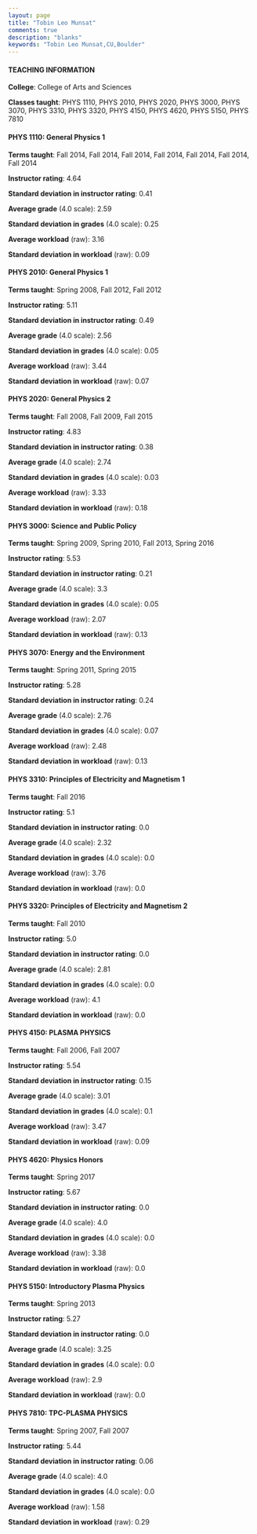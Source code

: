 ```yaml
---
layout: page
title: "Tobin Leo Munsat" 
comments: true
description: "blanks"
keywords: "Tobin Leo Munsat,CU,Boulder"
---
```

<head>
<script src="https://ajax.googleapis.com/ajax/libs/jquery/2.1.3/jquery.min.js"></script>
<script src="https://dl.dropboxusercontent.com/s/pc42nxpaw1ea4o9/highcharts.js?dl=0"></script>
<!-- <script src="../assets/js/highcharts.js"></script> -->
<style type="text/css">@font-face {
	font-family: "Bebas Neue";
	src: url(https://www.filehosting.org/file/details/544349/BebasNeue Regular.otf) format("opentype");
	}
	h1.Bebas { 
		font-family: "Bebas Neue", Verdana, Tahoma;
	}
</style>
</head>
	   
#### TEACHING INFORMATION

**College**: College of Arts and Sciences

**Classes taught**: PHYS 1110, PHYS 2010, PHYS 2020, PHYS 3000, PHYS 3070, PHYS 3310, PHYS 3320, PHYS 4150, PHYS 4620, PHYS 5150, PHYS 7810

#### PHYS 1110: General Physics 1

**Terms taught**: Fall 2014, Fall 2014, Fall 2014, Fall 2014, Fall 2014, Fall 2014, Fall 2014

**Instructor rating**: 4.64

**Standard deviation in instructor rating**: 0.41

**Average grade** (4.0 scale): 2.59

**Standard deviation in grades** (4.0 scale): 0.25

**Average workload** (raw): 3.16

**Standard deviation in workload** (raw): 0.09

#### PHYS 2010: General Physics 1

**Terms taught**: Spring 2008, Fall 2012, Fall 2012

**Instructor rating**: 5.11

**Standard deviation in instructor rating**: 0.49

**Average grade** (4.0 scale): 2.56

**Standard deviation in grades** (4.0 scale): 0.05

**Average workload** (raw): 3.44

**Standard deviation in workload** (raw): 0.07

#### PHYS 2020: General Physics 2

**Terms taught**: Fall 2008, Fall 2009, Fall 2015

**Instructor rating**: 4.83

**Standard deviation in instructor rating**: 0.38

**Average grade** (4.0 scale): 2.74

**Standard deviation in grades** (4.0 scale): 0.03

**Average workload** (raw): 3.33

**Standard deviation in workload** (raw): 0.18

#### PHYS 3000: Science and Public Policy

**Terms taught**: Spring 2009, Spring 2010, Fall 2013, Spring 2016

**Instructor rating**: 5.53

**Standard deviation in instructor rating**: 0.21

**Average grade** (4.0 scale): 3.3

**Standard deviation in grades** (4.0 scale): 0.05

**Average workload** (raw): 2.07

**Standard deviation in workload** (raw): 0.13

#### PHYS 3070: Energy and the Environment

**Terms taught**: Spring 2011, Spring 2015

**Instructor rating**: 5.28

**Standard deviation in instructor rating**: 0.24

**Average grade** (4.0 scale): 2.76

**Standard deviation in grades** (4.0 scale): 0.07

**Average workload** (raw): 2.48

**Standard deviation in workload** (raw): 0.13

#### PHYS 3310: Principles of Electricity and Magnetism 1

**Terms taught**: Fall 2016

**Instructor rating**: 5.1

**Standard deviation in instructor rating**: 0.0

**Average grade** (4.0 scale): 2.32

**Standard deviation in grades** (4.0 scale): 0.0

**Average workload** (raw): 3.76

**Standard deviation in workload** (raw): 0.0

#### PHYS 3320: Principles of Electricity and Magnetism 2

**Terms taught**: Fall 2010

**Instructor rating**: 5.0

**Standard deviation in instructor rating**: 0.0

**Average grade** (4.0 scale): 2.81

**Standard deviation in grades** (4.0 scale): 0.0

**Average workload** (raw): 4.1

**Standard deviation in workload** (raw): 0.0

#### PHYS 4150: PLASMA PHYSICS

**Terms taught**: Fall 2006, Fall 2007

**Instructor rating**: 5.54

**Standard deviation in instructor rating**: 0.15

**Average grade** (4.0 scale): 3.01

**Standard deviation in grades** (4.0 scale): 0.1

**Average workload** (raw): 3.47

**Standard deviation in workload** (raw): 0.09

#### PHYS 4620: Physics Honors

**Terms taught**: Spring 2017

**Instructor rating**: 5.67

**Standard deviation in instructor rating**: 0.0

**Average grade** (4.0 scale): 4.0

**Standard deviation in grades** (4.0 scale): 0.0

**Average workload** (raw): 3.38

**Standard deviation in workload** (raw): 0.0

#### PHYS 5150: Introductory Plasma Physics

**Terms taught**: Spring 2013

**Instructor rating**: 5.27

**Standard deviation in instructor rating**: 0.0

**Average grade** (4.0 scale): 3.25

**Standard deviation in grades** (4.0 scale): 0.0

**Average workload** (raw): 2.9

**Standard deviation in workload** (raw): 0.0

#### PHYS 7810: TPC-PLASMA PHYSICS

**Terms taught**: Spring 2007, Fall 2007

**Instructor rating**: 5.44

**Standard deviation in instructor rating**: 0.06

**Average grade** (4.0 scale): 4.0

**Standard deviation in grades** (4.0 scale): 0.0

**Average workload** (raw): 1.58

**Standard deviation in workload** (raw): 0.29

